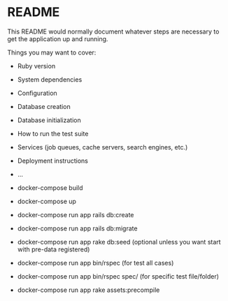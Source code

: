 # README

This README would normally document whatever steps are necessary to get the
application up and running.

Things you may want to cover:

* Ruby version

* System dependencies

* Configuration

* Database creation

* Database initialization

* How to run the test suite

* Services (job queues, cache servers, search engines, etc.)

* Deployment instructions

* ...

* docker-compose build
* docker-compose up
* docker-compose run app rails db:create
* docker-compose run app rails db:migrate
* docker-compose run app rake db:seed (optional unless you want start with pre-data registered)
* docker-compose run app bin/rspec (for test all cases)
* docker-compose run app bin/rspec spec/<path><file> (for specific test file/folder)
* docker-compose run app rake assets:precompile